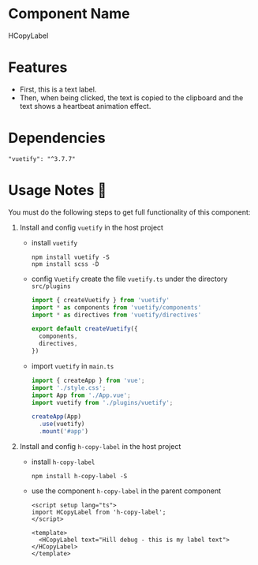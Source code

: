 # Component Name
  HCopyLabel

# Features

- First, this is a text label.
- Then, when being clicked, the text is copied to the clipboard and the text shows a heartbeat animation effect.

# Dependencies
  `"vuetify": "^3.7.7"`

# Usage Notes 🚨
You must do the following steps to get full functionality of this component:
1. Install and config `vuetify` in the host project
   - install `vuetify`

     ```shell
     npm install vuetify -S
     npm install scss -D
     ```

   - config `Vuetify`
     create the file `vuetify.ts` under the directory `src/plugins`
     ```typescript
     import { createVuetify } from 'vuetify'
     import * as components from 'vuetify/components'
     import * as directives from 'vuetify/directives'
     
     export default createVuetify({
       components,
       directives,
     })
     ```

   - import `vuetify` in `main.ts`

     ```typescript
     import { createApp } from 'vue';
     import './style.css';
     import App from './App.vue';
     import vuetify from './plugins/vuetify';
     
     createApp(App)
       .use(vuetify)
       .mount('#app')
     ```

2. Install and config `h-copy-label` in the host project
   - install `h-copy-label`
     ```shell
     npm install h-copy-label -S
     ```

   - use the component `h-copy-label` in the parent component
     ```vue
     <script setup lang="ts">
     import HCopyLabel from 'h-copy-label';
     </script>
     
     <template>
       <HCopyLabel text="Hill debug - this is my label text"></HCopyLabel>
     </template>
     ```

